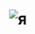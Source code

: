 # ![я](https://user-images.githubusercontent.com/124706815/221493304-25dcbab5-7b92-4af1-81d0-556d15165e9c.jpeg)

